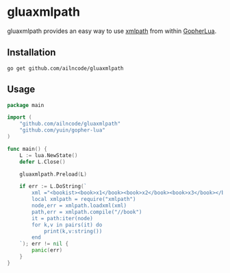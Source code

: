 # gluaxmlpath

gluaxmlpath provides an easy way to use [xmlpath](https://github.com/go-xmlpath/xmlpath) from within [GopherLua](https://github.com/yuin/gopher-lua).

## Installation

```
go get github.com/ailncode/gluaxmlpath
```

## Usage

```go
package main

import (
	"github.com/ailncode/gluaxmlpath"
	"github.com/yuin/gopher-lua"
)

func main() {
	L := lua.NewState()
	defer L.Close()

	gluaxmlpath.Preload(L)

	if err := L.DoString(`
        xml ="<bookist><book>x1</book><book>x2</book><book>x3</book></booklist>"
        local xmlpath = require("xmlpath")
        node,err = xmlpath.loadxml(xml)
        path,err = xmlpath.compile("//book")
        it = path:iter(node)
        for k,v in pairs(it) do
            print(k,v:string())
        end
    `); err != nil {
		panic(err)
	}
}
```
